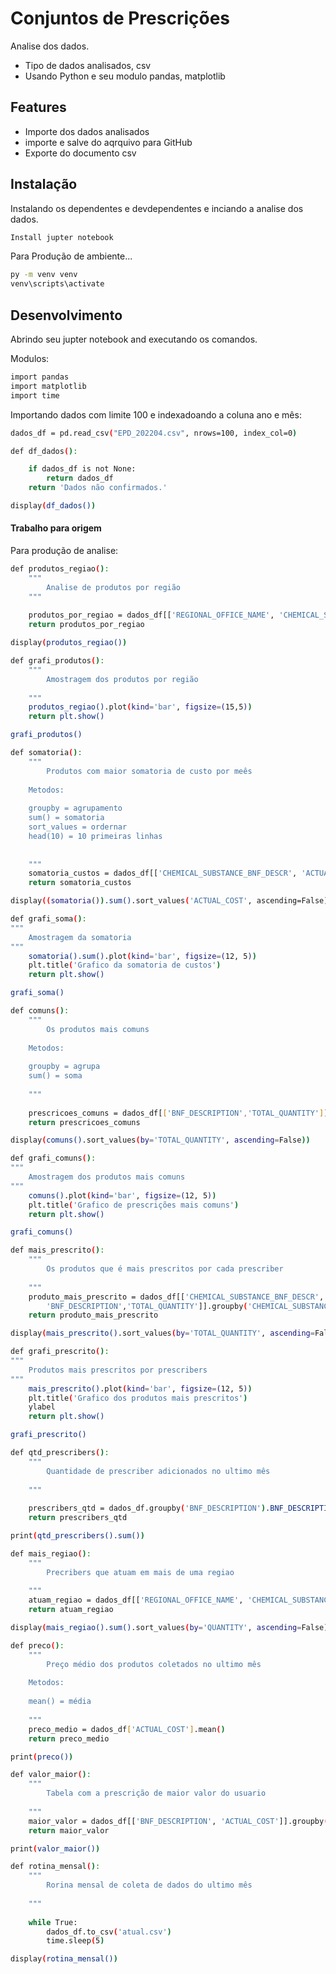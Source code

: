 # Conjuntos de Prescrições

Analise dos dados.

- Tipo de dados analisados, csv
- Usando Python e seu modulo pandas, matplotlib


## Features

- Importe dos dados analisados
- importe e salve do aqrquivo para GitHub
- Exporte do documento csv

## Instalação

Instalando os dependentes e devdependentes e inciando a analise dos dados.

```sh
Install jupter notebook
```

Para Produção de ambiente...

```sh
py -m venv venv
venv\scripts\activate
```

## Desenvolvimento

Abrindo seu jupter notebook and executando os comandos.

Modulos:

```sh
import pandas
import matplotlib
import time
```

Importando dados com limite 100 e indexadoando a coluna ano e mês:

```sh
dados_df = pd.read_csv("EPD_202204.csv", nrows=100, index_col=0)
```

```sh
def df_dados():

    if dados_df is not None:         
        return dados_df
    return 'Dados não confirmados.'

display(df_dados())
```
#### Trabalho para origem

Para produção de analise:

```sh
def produtos_regiao():
    """
        Analise de produtos por região
    """
    
    produtos_por_regiao = dados_df[['REGIONAL_OFFICE_NAME', 'CHEMICAL_SUBSTANCE_BNF_DESCR', 'TOTAL_QUANTITY']].groupby(['REGIONAL_OFFICE_NAME', 'CHEMICAL_SUBSTANCE_BNF_DESCR']).sum()
    return produtos_por_regiao

display(produtos_regiao())
```

```sh
def grafi_produtos():
    """
        Amostragem dos produtos por região
    
    """
    produtos_regiao().plot(kind='bar', figsize=(15,5))
    return plt.show()

grafi_produtos()
```

```sh
def somatoria():
    """
        Produtos com maior somatoria de custo por meês
    
    Metodos:
    
    groupby = agrupamento
    sum() = somatoria
    sort_values = ordernar 
    head(10) = 10 primeiras linhas
    
    
    """
    somatoria_custos = dados_df[['CHEMICAL_SUBSTANCE_BNF_DESCR', 'ACTUAL_COST']].groupby('CHEMICAL_SUBSTANCE_BNF_DESCR')
    return somatoria_custos

display((somatoria()).sum().sort_values('ACTUAL_COST', ascending=False).head(10))
```

```sh
def grafi_soma():
"""
    Amostragem da somatoria
"""
    somatoria().sum().plot(kind='bar', figsize=(12, 5))
    plt.title('Grafico da somatoria de custos')
    return plt.show()

grafi_soma()
```

```sh
def comuns():
    """
        Os produtos mais comuns
        
    Metodos:
    
    groupby = agrupa
    sum() = soma 
    
    """
    
    prescricoes_comuns = dados_df[['BNF_DESCRIPTION','TOTAL_QUANTITY']].groupby('BNF_DESCRIPTION').sum()
    return prescricoes_comuns

display(comuns().sort_values(by='TOTAL_QUANTITY', ascending=False))
```

```sh
def grafi_comuns():
"""
    Amostragem dos produtos mais comuns
"""
    comuns().plot(kind='bar', figsize=(12, 5))
    plt.title('Grafico de prescrições mais comuns')
    return plt.show()

grafi_comuns()
```

```sh
def mais_prescrito():
    """
        Os produtos que é mais prescritos por cada prescriber
    
    """
    produto_mais_prescrito = dados_df[['CHEMICAL_SUBSTANCE_BNF_DESCR', 
        'BNF_DESCRIPTION','TOTAL_QUANTITY']].groupby('CHEMICAL_SUBSTANCE_BNF_DESCR').sum()
    return produto_mais_prescrito

display(mais_prescrito().sort_values(by='TOTAL_QUANTITY', ascending=False))
```

```sh
def grafi_prescrito():
"""
    Produtos mais prescritos por prescribers
"""
    mais_prescrito().plot(kind='bar', figsize=(12, 5))
    plt.title('Grafico dos produtos mais prescritos')
    ylabel
    return plt.show()

grafi_prescrito()
```

```sh
def qtd_prescribers():
    """
        Quantidade de prescriber adicionados no ultimo mês
    
    """
    
    prescribers_qtd = dados_df.groupby('BNF_DESCRIPTION').BNF_DESCRIPTION.count()
    return prescribers_qtd

print(qtd_prescribers().sum())
```

```sh
def mais_regiao():
    """
        Precribers que atuam em mais de uma regiao
    
    """
    atuam_regiao = dados_df[['REGIONAL_OFFICE_NAME', 'CHEMICAL_SUBSTANCE_BNF_DESCR', 'QUANTITY']].groupby(['REGIONAL_OFFICE_NAME', 'QUANTITY'])
    return atuam_regiao

display(mais_regiao().sum().sort_values(by='QUANTITY', ascending=False))
```

```sh
def preco():
    """
        Preço médio dos produtos coletados no ultimo mês
        
    Metodos:
    
    mean() = média
    
    """
    preco_medio = dados_df['ACTUAL_COST'].mean()
    return preco_medio

print(preco())
```

```sh
def valor_maior():
    """
        Tabela com a prescrição de maior valor do usuario
    
    """
    maior_valor = dados_df[['BNF_DESCRIPTION', 'ACTUAL_COST']].groupby('BNF_DESCRIPTION').sum().max()
    return maior_valor

print(valor_maior())
```

```sh
def rotina_mensal():
    """
        Rorina mensal de coleta de dados do ultimo mês
    
    """
    
    while True:
        dados_df.to_csv('atual.csv')
        time.sleep(5)

display(rotina_mensal())
```
